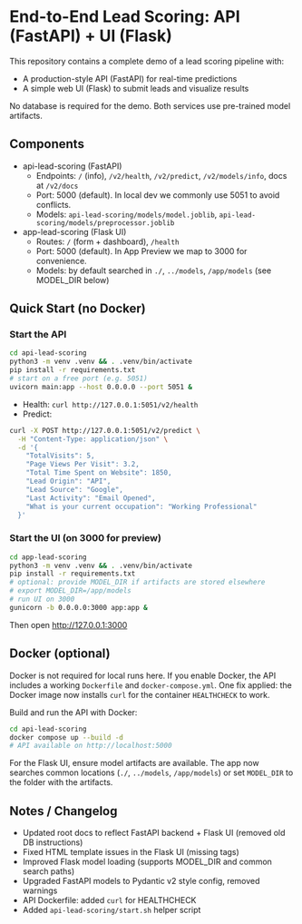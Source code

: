 # End-to-End Lead Scoring: API (FastAPI) + UI (Flask)

This repository contains a complete demo of a lead scoring pipeline with:
- A production-style API (FastAPI) for real-time predictions
- A simple web UI (Flask) to submit leads and visualize results

No database is required for the demo. Both services use pre-trained model artifacts.

## Components
- api-lead-scoring (FastAPI)
  - Endpoints: `/` (info), `/v2/health`, `/v2/predict`, `/v2/models/info`, docs at `/v2/docs`
  - Port: 5000 (default). In local dev we commonly use 5051 to avoid conflicts.
  - Models: `api-lead-scoring/models/model.joblib`, `api-lead-scoring/models/preprocessor.joblib`
- app-lead-scoring (Flask UI)
  - Routes: `/` (form + dashboard), `/health`
  - Port: 5000 (default). In App Preview we map to 3000 for convenience.
  - Models: by default searched in `./`, `../models`, `/app/models` (see MODEL_DIR below)

## Quick Start (no Docker)

### Start the API
```bash
cd api-lead-scoring
python3 -m venv .venv && . .venv/bin/activate
pip install -r requirements.txt
# start on a free port (e.g. 5051)
uvicorn main:app --host 0.0.0.0 --port 5051 &
```
- Health: `curl http://127.0.0.1:5051/v2/health`
- Predict:
```bash
curl -X POST http://127.0.0.1:5051/v2/predict \
  -H "Content-Type: application/json" \
  -d '{
    "TotalVisits": 5,
    "Page Views Per Visit": 3.2,
    "Total Time Spent on Website": 1850,
    "Lead Origin": "API",
    "Lead Source": "Google",
    "Last Activity": "Email Opened",
    "What is your current occupation": "Working Professional"
  }'
```

### Start the UI (on 3000 for preview)
```bash
cd app-lead-scoring
python3 -m venv .venv && . .venv/bin/activate
pip install -r requirements.txt
# optional: provide MODEL_DIR if artifacts are stored elsewhere
# export MODEL_DIR=/app/models
# run UI on 3000
gunicorn -b 0.0.0.0:3000 app:app &
```
Then open http://127.0.0.1:3000

## Docker (optional)

Docker is not required for local runs here. If you enable Docker, the API includes a working `Dockerfile` and `docker-compose.yml`. One fix applied: the Docker image now installs `curl` for the container `HEALTHCHECK` to work.

Build and run the API with Docker:
```bash
cd api-lead-scoring
docker compose up --build -d
# API available on http://localhost:5000
```

For the Flask UI, ensure model artifacts are available. The app now searches common locations (`./`, `../models`, `/app/models`) or set `MODEL_DIR` to the folder with the artifacts.

## Notes / Changelog
- Updated root docs to reflect FastAPI backend + Flask UI (removed old DB instructions)
- Fixed HTML template issues in the Flask UI (missing </select> tags)
- Improved Flask model loading (supports MODEL_DIR and common search paths)
- Upgraded FastAPI models to Pydantic v2 style config, removed warnings
- API Dockerfile: added `curl` for HEALTHCHECK
- Added `api-lead-scoring/start.sh` helper script